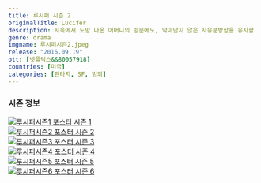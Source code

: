 ```yaml
---
title: 루시퍼 시즌 2
originalTitle: Lucifer
description: 지옥에서 도망 나온 어머니의 방문에도, 악마답지 않은 자유분방함을 유지할 수 있을까?
genre: drama
imgname: 루시퍼시즌2.jpeg
release: "2016.09.19"
ott: [넷플릭스&&80057918]
countries: [미국]
categories: [판타지, SF, 범죄]
---
```


### 시즌 정보

<div class="season-list">
<div class="item">
<a href="/drama/루시퍼시즌1" >
<img src="/poster/루시퍼시즌1.jpeg" alt="루시퍼시즌1 포스터 ">
시즌 1</a>
</div>

<div class="item">
<a href="/drama/루시퍼시즌2" >
<img src="/poster/루시퍼시즌2.jpeg" alt="루시퍼시즌2 포스터 ">
시즌 2</a>
</div>

<div class="item">
<a href="/drama/루시퍼시즌3" >
<img src="/poster/루시퍼시즌3.jpeg" alt="루시퍼시즌3 포스터 ">
시즌 3</a>
</div>

<div class="item">
<a href="/drama/루시퍼시즌4" >
<img src="/poster/루시퍼시즌4.jpeg" alt="루시퍼시즌4 포스터 ">
시즌 4</a>
</div>

<div class="item">
<a href="/drama/루시퍼시즌5" >
<img src="/poster/루시퍼시즌5.jpeg" alt="루시퍼시즌5 포스터 ">
시즌 5</a>
</div>

<div class="item">
<a href="/drama/루시퍼시즌6" >
<img src="/poster/루시퍼시즌6.jpeg" alt="루시퍼시즌6 포스터 ">
시즌 6</a>
</div>
</div>
